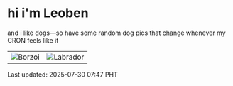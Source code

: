 # hi i'm Leoben

and i like dogs—so have some random dog pics that change whenever my CRON feels like it

|  |  |
|--------|----------|
| ![Borzoi](https://random-dog-vercel.vercel.app/api/random-borzoi?v=1753832840) | ![Labrador](https://random-dog-vercel.vercel.app/api/random-labrador?v=1753832840) |

Last updated: 2025-07-30 07:47 PHT
